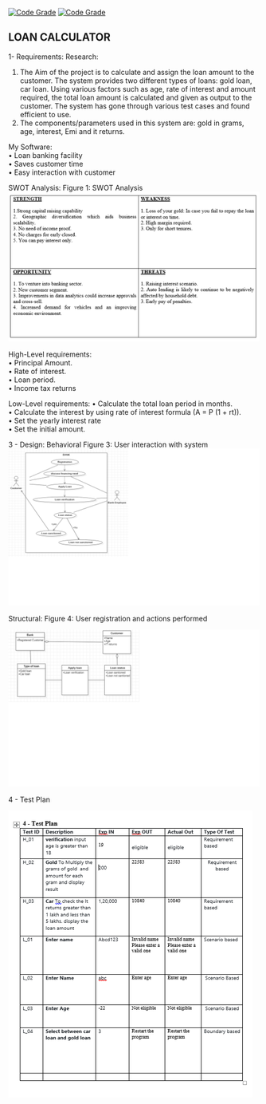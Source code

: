 [![Code Grade](https://www.code-inspector.com/project/19073/score/svg)](https://frontend.code-inspector.com/public/project/19073/Group-8_ltts/dashboard)
[![Code Grade](https://www.code-inspector.com/project/19073/status/svg)](https://frontend.code-inspector.com/public/project/19073/Group-8_ltts/dashboard)

## LOAN CALCULATOR </br>


1- Requirements:
Research:

1.	The Aim of the project is to calculate and assign the loan amount to the customer. The system provides two different types of loans: gold loan, car loan. Using various factors such as age, rate of interest and amount required, the total loan amount is calculated and given as output to the customer. The system has gone through various test cases and found efficient to use.
2.	The components/parameters used in this system are: gold in grams, age, interest, Emi and it returns.

My Software:</br>
•	Loan banking facility</br>
•	Saves customer time </br>
•	Easy interaction with customer</br>

SWOT Analysis:
Figure 1: SWOT Analysis
![Alt Text](https://github.com/Gunturuvenkatasubbarao/Group-8_ltts/blob/main/img/swot.png)

High-Level requirements:</br>
•	Principal Amount.</br>
•	Rate of interest.</br>
•	Loan period.</br>
•	Income tax returns</br>

Low-Level requirements:
•	Calculate the total loan period in months.</br>
•	Calculate the interest by using rate of interest formula (A = P (1 + rt)).</br>
•	Set the yearly interest rate</br>
•	Set the initial amount. </br>

3 - Design:
Behavioral
Figure 3: User interaction with system
![Alt Text](https://github.com/Gunturuvenkatasubbarao/Group-8_ltts/blob/main/img/behavioral.png)

Structural:
Figure 4: User registration and actions performed

![Alt Text](https://github.com/Gunturuvenkatasubbarao/Group-8_ltts/blob/main/img/stuctural.png)


4 - Test Plan

![Alt Text](https://github.com/Gunturuvenkatasubbarao/Group-8_ltts/blob/main/img/test.PNG)



